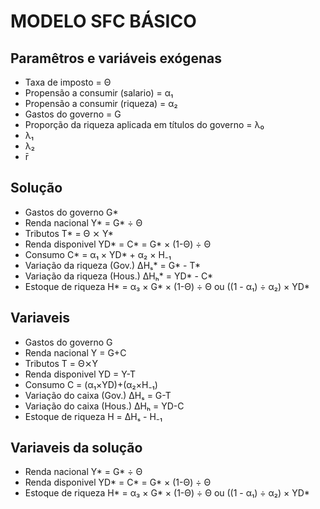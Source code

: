 # MODELO SFC BÁSICO
## Paramêtros e variáveis exógenas
- Taxa de imposto = Θ
- Propensão a consumir (salario) = α₁
- Propensão a consumir (riqueza) = α₂
- Gastos do governo = G
- Proporção da riqueza aplicada em títulos do governo = λ₀
- λ₁
- λ₂
- r̄


## Solução
- Gastos do governo  G*
- Renda nacional  Y* = G* ÷ Θ
- Tributos T* = Θ ⨯ Y*
- Renda disponivel YD* = C* = G* × (1-Θ) ÷ Θ
- Consumo C* = α₁ × YD* + α₂ × H₋₁
- Variação da riqueza (Gov.) ΔHₛ* = G* - T*
- Variação da riqueza (Hous.) ΔHₕ* = YD* - C*
- Estoque de riqueza H* = α₃ × G* × (1-Θ) ÷ Θ ou ((1 - α₁) ÷ α₂) × YD*

## Variaveis
- Gastos do governo  G
- Renda nacional  Y = G+C
- Tributos T = Θ⨯Y
- Renda disponivel YD = Y-T
- Consumo C = (α₁×YD)+(α₂×H₋₁)
- Variação do caixa (Gov.) ΔHₛ = G-T
- Variação do caixa (Hous.) ΔHₕ = YD-C
- Estoque de riqueza H = ΔHₛ - H₋₁

## Variaveis da solução
- Renda nacional  Y* = G* ÷ Θ
- Renda disponivel YD* = C* = G* × (1-Θ) ÷ Θ
- Estoque de riqueza H* = α₃ × G* × (1-Θ) ÷ Θ ou ((1 - α₁) ÷ α₂) × YD*
